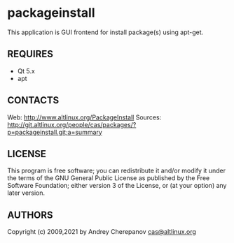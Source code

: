 packageinstall
==============

This application is GUI frontend for install package(s) using apt-get.

REQUIRES
--------
- Qt 5.x
- apt

CONTACTS
--------
Web: http://www.altlinux.org/PackageInstall
Sources: http://git.altlinux.org/people/cas/packages/?p=packageinstall.git;a=summary

LICENSE
-------
This program is free software; you can redistribute it and/or modify
it under the terms of the GNU General Public License as published by
the Free Software Foundation; either version 3 of the License, or
(at your option) any later version.

AUTHORS
-------
Copyright (c) 2009,2021 by Andrey Cherepanov <cas@altlinux.org>

